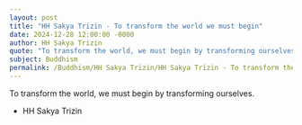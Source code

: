 ```yaml
---
layout: post
title: "HH Sakya Trizin - To transform the world we must begin"
date: 2024-12-28 12:00:00 -0000
author: HH Sakya Trizin
quote: "To transform the world, we must begin by transforming ourselves."
subject: Buddhism
permalink: /Buddhism/HH Sakya Trizin/HH Sakya Trizin - To transform the world we must begin
---
```


To transform the world, we must begin by transforming ourselves.

- HH Sakya Trizin
